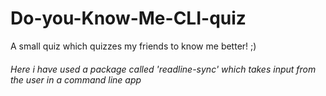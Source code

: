 # Do-you-Know-Me-CLI-quiz

A small quiz which quizzes my friends to know me better! ;)

###### Here i have used a package called 'readline-sync' which takes input from the user in a command line app
